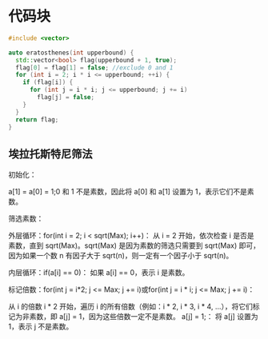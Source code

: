 # 代码块

```c++
#include <vector>

auto eratosthenes(int upperbound) {
  std::vector<bool> flag(upperbound + 1, true);
  flag[0] = flag[1] = false; //exclude 0 and 1
  for (int i = 2; i * i <= upperbound; ++i) {
    if (flag[i]) {
      for (int j = i * i; j <= upperbound; j += i)
        flag[j] = false;
    }
  }	
  return flag;
}
```

## 埃拉托斯特尼筛法

初始化：

a[1] = a[0] = 1;0 和 1 不是素数，因此将 a[0] 和 a[1] 设置为 1，表示它们不是素数。

筛选素数：

外层循环：for(int i = 2; i < sqrt(Max); i++)：
从 i = 2 开始，依次检查 i 是否是素数，直到 sqrt(Max)。sqrt(Max) 是因为素数的筛选只需要到 sqrt(Max) 即可，因为如果一个数 n 有因子大于 sqrt(n)，则一定有一个因子小于 sqrt(n)。

内层循环：if(a[i] == 0)：
如果 a[i] == 0，表示 i 是素数。

标记倍数：for(int j = i*2; j <= Max; j += i)或for(int j = i * i; j <= Max; j += i)：

从 i 的倍数 i * 2 开始，遍历 i 的所有倍数（例如：i * 2, i * 3, i * 4, ...），将它们标记为非素数，即 a[j] = 1，因为这些倍数一定不是素数。
a[j] = 1;：
将 a[j] 设置为 1，表示 j 不是素数。